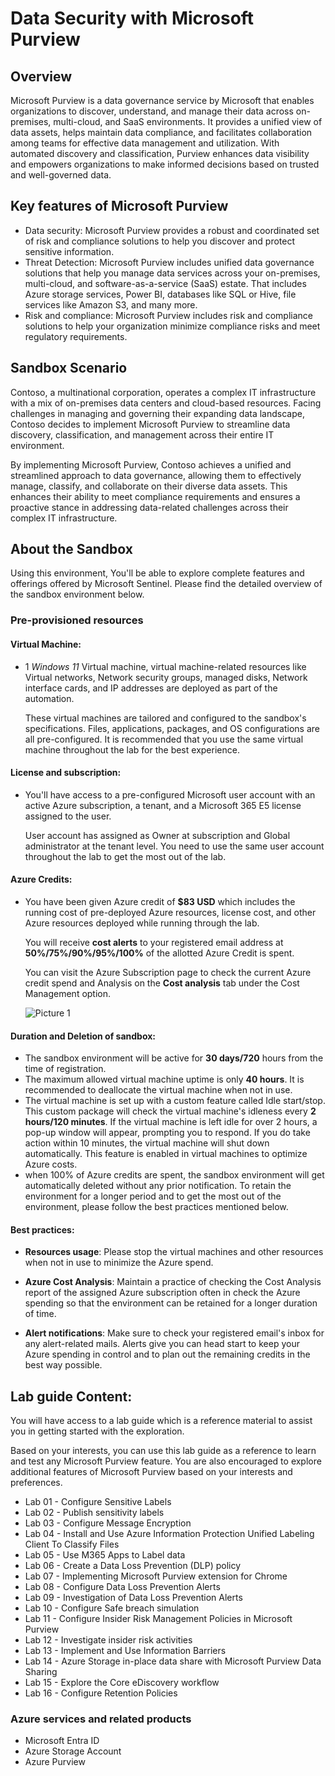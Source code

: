 # Data Security with Microsoft Purview	

## Overview

Microsoft Purview is a data governance service by Microsoft that enables organizations to discover, understand, and manage their data across on-premises, multi-cloud, and SaaS environments. It provides a unified view of data assets, helps maintain data compliance, and facilitates collaboration among teams for effective data management and utilization. With automated discovery and classification, Purview enhances data visibility and empowers organizations to make informed decisions based on trusted and well-governed data.

## Key features of Microsoft Purview

- Data security: Microsoft Purview provides a robust and coordinated set of risk and compliance solutions to help you discover and protect sensitive information.
- Threat Detection: Microsoft Purview includes unified data governance solutions that help you manage data services across your on-premises, multi-cloud, and software-as-a-service (SaaS) estate. That includes Azure storage services, Power BI, databases like SQL or Hive, file services like Amazon S3, and many more.
- Risk and compliance: Microsoft Purview includes risk and compliance solutions to help your organization minimize compliance risks and meet regulatory requirements. 

## Sandbox Scenario
Contoso, a multinational corporation, operates a complex IT infrastructure with a mix of on-premises data centers and cloud-based resources. Facing challenges in managing and governing their expanding data landscape, Contoso decides to implement Microsoft Purview to streamline data discovery, classification, and management across their entire IT environment.

By implementing Microsoft Purview, Contoso achieves a unified and streamlined approach to data governance, allowing them to effectively manage, classify, and collaborate on their diverse data assets. This enhances their ability to meet compliance requirements and ensures a proactive stance in addressing data-related challenges across their complex IT infrastructure.

## About the Sandbox

Using this environment, You'll be able to explore complete features and offerings offered by Microsoft Sentinel. Please find the detailed overview of the sandbox environment below.

### Pre-provisioned resources

#### **Virtual Machine**: 

- 1 *Windows 11* Virtual machine, virtual machine-related resources like Virtual networks, Network security groups, managed disks, Network interface cards, and IP addresses are deployed as part of the automation.

   These virtual machines are tailored and configured to the sandbox's specifications. Files, applications, packages, and OS configurations are all pre-configured. It is recommended that you use the same virtual machine throughout the lab for the best experience.

#### **License and subscription**: 

- You'll have access to a pre-configured Microsoft user account with an active Azure subscription, a tenant, and a Microsoft 365 E5 license assigned to the user. 
   
  User account has assigned as Owner at subscription and Global administrator at the tenant level. You need to use the same user account throughout the lab to get the most out of the lab. 

#### **Azure Credits**: 

- You have been given Azure credit of **$83 USD** which includes the running cost of pre-deployed Azure resources, license cost, and other Azure resources deployed while running through the lab.

  You will receive **cost alerts** to your registered email address at **50%/75%/90%/95%/100%** of the allotted Azure Credit is spent.

  You can visit the Azure Subscription page to check the current Azure credit spend and Analysis on the **Cost analysis** tab under the Cost Management option.

  ![Picture 1](../media/o1.jpg)

#### **Duration and Deletion of sandbox**:  

- The sandbox environment will be active for **30 days/720** hours from the time of registration. 
- The maximum allowed virtual machine uptime is only **40 hours**. It is recommended to deallocate the virtual machine when not in use.
- The virtual machine is set up with a custom feature called Idle start/stop. This custom package will check the virtual machine's idleness every **2 hours/120 minutes**. If the virtual machine is left idle for over 2 hours, a pop-up window will appear, prompting you to respond. If you do take action within 10 minutes, the virtual machine will shut down automatically.  This feature is enabled in virtual machines to optimize Azure costs.
- when 100% of Azure credits are spent, the sandbox environment will get automatically deleted without any prior notification. To retain the environment for a longer period and to get the most out of the environment, please follow the best practices mentioned below.

#### **Best practices**: 

- **Resources usage**: Please stop the virtual machines and other resources when not in use to minimize the Azure spend.
  
- **Azure Cost Analysis**: Maintain a practice of checking the Cost Analysis report of the assigned Azure subscription often in check the Azure spending so that the environment can be retained for a longer duration of time.

- **Alert notifications**: Make sure to check your registered email's inbox for any alert-related mails. Alerts give you can head start to keep your Azure spending in control and to plan out the remaining credits in the best way possible.


## Lab guide Content:

You will have access to a lab guide which is a reference material to assist you in getting started with the exploration. 

Based on your interests, you can use this lab guide as a reference to learn and test any Microsoft Purview feature.  You are also encouraged to explore additional features of Microsoft Purview based on your interests and preferences.

- Lab 01 - Configure Sensitive Labels 
- Lab 02 - Publish sensitivity labels
- Lab 03 - Configure Message Encryption
- Lab 04 - Install and Use Azure Information Protection Unified Labeling Client To Classify Files
- Lab 05 - Use M365 Apps to Label data
- Lab 06 - Create a Data Loss Prevention (DLP) policy
- Lab 07 - Implementing Microsoft Purview extension for Chrome
- Lab 08 - Configure Data Loss Prevention Alerts
- Lab 09 - Investigation of Data Loss Prevention Alerts
- Lab 10 - Configure Safe breach simulation
- Lab 11 - Configure Insider Risk Management Policies in Microsoft Purview
- Lab 12 - Investigate insider risk activities
- Lab 13 - Implement and Use Information Barriers
- Lab 14 - Azure Storage in-place data share with Microsoft Purview Data Sharing
- Lab 15 - Explore the Core eDiscovery workflow
- Lab 16 - Configure Retention Policies

### Azure services and related products

- Microsoft Entra ID
- Azure Storage Account
- Azure Purview
